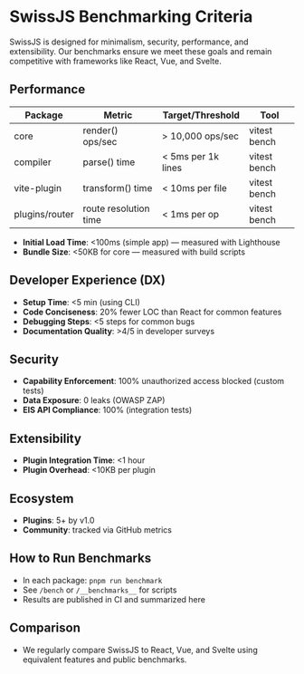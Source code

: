 <!--
Copyright (c) 2024 Themba Mzumara
This file is part of SwissJS Framework. All rights reserved.
Licensed under the MIT License. See LICENSE in the project root for license information.
-->

# SwissJS Benchmarking Criteria

SwissJS is designed for minimalism, security, performance, and extensibility. Our benchmarks ensure we meet these goals and remain competitive with frameworks like React, Vue, and Svelte.

## Performance
| Package         | Metric                  | Target/Threshold         | Tool         |
|-----------------|------------------------|--------------------------|--------------|
| core            | render() ops/sec        | > 10,000 ops/sec         | vitest bench |
| compiler        | parse() time            | < 5ms per 1k lines       | vitest bench |
| vite-plugin     | transform() time        | < 10ms per file          | vitest bench |
| plugins/router  | route resolution time   | < 1ms per op             | vitest bench |

- **Initial Load Time**: <100ms (simple app) — measured with Lighthouse
- **Bundle Size**: <50KB for core — measured with build scripts

## Developer Experience (DX)
- **Setup Time**: <5 min (using CLI)
- **Code Conciseness**: 20% fewer LOC than React for common features
- **Debugging Steps**: <5 steps for common bugs
- **Documentation Quality**: >4/5 in developer surveys

## Security
- **Capability Enforcement**: 100% unauthorized access blocked (custom tests)
- **Data Exposure**: 0 leaks (OWASP ZAP)
- **EIS API Compliance**: 100% (integration tests)

## Extensibility
- **Plugin Integration Time**: <1 hour
- **Plugin Overhead**: <10KB per plugin

## Ecosystem
- **Plugins**: 5+ by v1.0
- **Community**: tracked via GitHub metrics

## How to Run Benchmarks
- In each package: `pnpm run benchmark`
- See `/bench` or `/__benchmarks__` for scripts
- Results are published in CI and summarized here

## Comparison
- We regularly compare SwissJS to React, Vue, and Svelte using equivalent features and public benchmarks. 